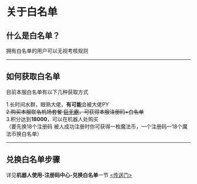 # 关于白名单

## 什么是白名单？  

拥有白名单的用户可以无视考核规则

* * *

## 如何获取白名单  

目前本服白名单有以下几种获取方式  

1.长时间水群，眼熟大佬，**有可能**会被大佬PY  
~~2.购买本服联名机场套餐 [巨无霸](https://tg.mfjsq.top/#/plan)，可获得本服注册码+白名单~~  
3.积分达到**18000**，可以在机器人处购买  
（要先换18个注册码 被人成功注册时你可获得一枚魔法币，一个注册码一18个魔法币换白名单）  

* * *
## 兑换白名单步骤

  详见**机器人使用-注册码中心-兑换白名单**一节 [<传送门>](/机器人使用/注册码中心?id=兑换白名单)
